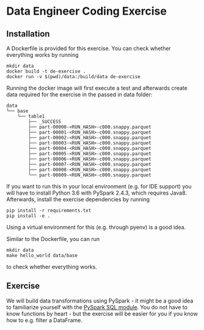 # Data Engineer Coding Exercise

## Installation

A Dockerfile is provided for this exercise. You can check whether everything works by running

```
mkdir data
docker build -t de-exercise .
docker run -v $(pwd)/data:/build/data de-exercise
```

Running the docker image will first execute a test and afterwards create data required for the exercise in the passed in data folder:

```
data
└── base
    └── table1
        ├── _SUCCESS
        ├── part-00000-<RUN_HASH>-c000.snappy.parquet
        ├── part-00001-<RUN_HASH>-c000.snappy.parquet
        ├── part-00002-<RUN_HASH>-c000.snappy.parquet
        ├── part-00003-<RUN_HASH>-c000.snappy.parquet
        ├── part-00004-<RUN_HASH>-c000.snappy.parquet
        ├── part-00005-<RUN_HASH>-c000.snappy.parquet
        ├── part-00006-<RUN_HASH>-c000.snappy.parquet
        ├── part-00007-<RUN_HASH>-c000.snappy.parquet
        ├── part-00008-<RUN_HASH>-c000.snappy.parquet
        └── part-00009-<RUN_HASH>-c000.snappy.parquet
```

If you want to run this in your local environment (e.g. for IDE support) you will have to install Python 3.6 with PySpark 2.4.3, which requires Java8. Afterwards, install the exercise dependencies by running

```
pip install -r requirements.txt
pip install -e .
```

Using a virtual environment for this (e.g. through pyenv) is a good idea.

Similar to the Dockerfile, you can run

```
mkdir data
make hello_world data/base
```

to check whether everything works.

## Exercise

We will build data transformations using PySpark - it might be a good idea to familiarize yourself with the [PySpark SQL module](https://spark.apache.org/docs/2.4.3/api/python/pyspark.sql.html). You do not have to know functions by heart - but the exercise will be easier for you if you know how to e.g. filter a DataFrame.